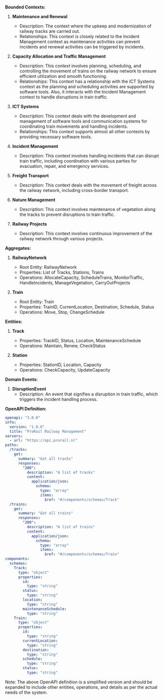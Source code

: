 **Bounded Contexts:**
1. **Maintenance and Renewal**
    - Description: The context where the upkeep and modernization of railway tracks are carried out.
    - Relationships: This context is closely related to the Incident Management context as maintenance activities can prevent incidents and renewal activities can be triggered by incidents.

2. **Capacity Allocation and Traffic Management**
    - Description: This context involves planning, scheduling, and controlling the movement of trains on the railway network to ensure efficient utilization and smooth functioning.
    - Relationships: This context has a relationship with the ICT Systems context as the planning and scheduling activities are supported by software tools. Also, it interacts with the Incident Management context to handle disruptions in train traffic.

3. **ICT Systems**
    - Description: This context deals with the development and management of software tools and communication systems for coordinating train movements and handling incidents.
    - Relationships: This context supports almost all other contexts by providing necessary software tools.

4. **Incident Management**
    - Description: This context involves handling incidents that can disrupt train traffic, including coordination with various parties for evacuation, repair, and emergency services.

5. **Freight Transport**
    - Description: This context deals with the movement of freight across the railway network, including cross-border transport.

6. **Nature Management**
    - Description: This context involves maintenance of vegetation along the tracks to prevent disruptions to train traffic.

7. **Railway Projects**
    - Description: This context involves continuous improvement of the railway network through various projects.

**Aggregates:**
1. **RailwayNetwork**
    - Root Entity: RailwayNetwork
    - Properties: List of Tracks, Stations, Trains
    - Operations: AllocateCapacity, ScheduleTrains, MonitorTraffic, HandleIncidents, ManageVegetation, CarryOutProjects

2. **Train**
    - Root Entity: Train
    - Properties: TrainID, CurrentLocation, Destination, Schedule, Status
    - Operations: Move, Stop, ChangeSchedule

**Entities:**
1. **Track**
    - Properties: TrackID, Status, Location, MaintenanceSchedule
    - Operations: Maintain, Renew, CheckStatus

2. **Station**
    - Properties: StationID, Location, Capacity
    - Operations: CheckCapacity, UpdateCapacity

**Domain Events:**
1. **DisruptionEvent**
    - Description: An event that signifies a disruption in train traffic, which triggers the incident handling process.

**OpenAPI Definition:**
```yaml
openapi: "3.0.0"
info:
  version: "1.0.0"
  title: "ProRail Railway Management"
servers:
  - url: "https://api.prorail.nl"
paths:
  /tracks:
    get:
      summary: "Get all tracks"
      responses:
        "200":
          description: "A list of tracks"
          content:
            application/json:
              schema:
                type: "array"
                items:
                  $ref: "#/components/schemas/Track"
  /trains:
    get:
      summary: "Get all trains"
      responses:
        "200":
          description: "A list of trains"
          content:
            application/json:
              schema:
                type: "array"
                items:
                  $ref: "#/components/schemas/Train"
components:
  schemas:
    Track:
      type: "object"
      properties:
        id:
          type: "string"
        status:
          type: "string"
        location:
          type: "string"
        maintenanceSchedule:
          type: "string"
    Train:
      type: "object"
      properties:
        id:
          type: "string"
        currentLocation:
          type: "string"
        destination:
          type: "string"
        schedule:
          type: "string"
        status:
          type: "string"
```
Note: The above OpenAPI definition is a simplified version and should be expanded to include other entities, operations, and details as per the actual needs of the system.
